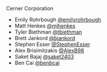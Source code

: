 Cerner Corporation

- Emily Rohrbough [@emilyrohrbough]
- Matt Henkes [@mjhenkes]
- Tyler Biethman [@tbiethman]
- Brett Jankord [@bjankord]
- Stephen Esser [@StephenEsser]
- Alex Brisimitzakis [@AlexB98]
- Saket Bajaj [@saket2403]
- Ben Cai [@benbcai]

[@emilyrohrbough]: https://github.com/emilyrohrbough
[@mjhenkes]: https://github.com/mjhenkes
[@tbiethman]: https://github.com/tbiethman
[@bjankord]: https://github.com/bjankord
[@StephenEsser]: https://github.com/StephenEsser
[@AlexB98]: https://github.com/AlexB98
[@saket2403]: https://github.com/saket2403
[@benbcai]: https://github.com/benbcai
